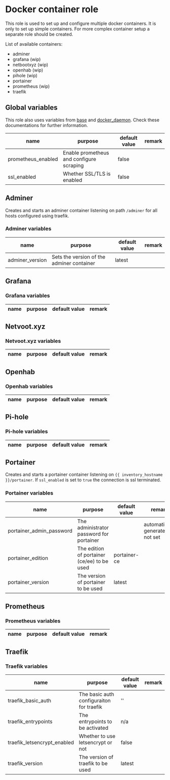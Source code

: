 # Docker container role

This role is used to set up and configure multiple docker containers. It is only
to set up simple containers. For more complex container setup a separate role
should be created.

List of available containers:

* adminer
* grafana (wip)
* netbootxyz (wip)
* openhab (wip)
* pihole (wip)
* portainer
* prometheus (wip)
* traefik

## Global variables

This role also uses variables from [base](base.md) and [docker_daemon](docker_daemon.md).
Check these documentations for further information.

| name               | purpose                                  | default value | remark |
| ------------------ | ---------------------------------------- | ------------- | ------ |
| prometheus_enabled | Enable prometheus and configure scraping | false         |        |
| ssl_enabled        | Whether SSL/TLS is enabled               | false         |        |

## Adminer

Creates and starts an adminer container listening on path `/adminer` for all hosts
configured using traefik.

### Adminer variables

| name            | purpose                                   | default value | remark |
| --------------- | ----------------------------------------- | ------------- | ------ |
| adminer_version | Sets the version of the adminer container | latest        |        |

## Grafana

### Grafana variables

| name | purpose | default value | remark |
| ---- | ------- | ------------- | ------ |

## Netvoot.xyz

### Netvoot.xyz variables

| name | purpose | default value | remark |
| ---- | ------- | ------------- | ------ |

## Openhab

### Openhab variables

| name | purpose | default value | remark |
| ---- | ------- | ------------- | ------ |

## Pi-hole

### Pi-hole variables

| name | purpose | default value | remark |
| ---- | ------- | ------------- | ------ |

## Portainer

Creates and starts a portainer container listening on `{{ inventory_hostname }}/portainer`.
If `ssl_enabled` is set to `true` the connection is ssl terminated.

### Portainer variables

| name                     | purpose                                     | default value | remark                             |
| ------------------------ | ------------------------------------------- | ------------- | ---------------------------------- |
| portainer_admin_password | The administrator password for portainer    |               | automatically generated if not set |
| portainer_edition        | The edition of portainer (ce/ee) to be used | portainer-ce  |                                    |
| portainer_version        | The version of portainer to be used         | latest        |                                    |

## Prometheus

### Prometheus variables

| name | purpose | default value | remark |
| ---- | ------- | ------------- | ------ |

## Traefik

### Traefik variables

| name                        | purpose                                  | default value | remark |
| --------------------------- | ---------------------------------------- | ------------- | ------ |
| traefik_basic_auth          | The basic auth configuraiton for traefik | ''            |        |
| traefik_entrypoints         | The entrypoints to be activated          | n/a           |        |
| traefik_letsencrypt_enabled | Whether to use letsencrypt or not        | false         |        |
| traefik_version             | The version of traefik to be used        | latest        |        |
